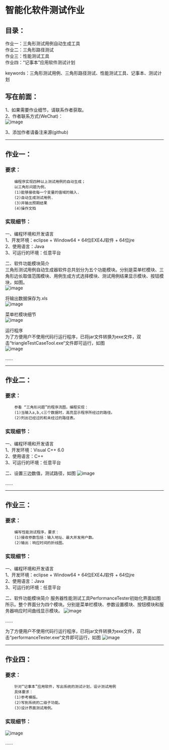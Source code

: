 # 智能化软件测试作业  
## 目录：
作业一：三角形测试用例自动生成工具  
作业二：三角形路径测试    
作业三：性能测试工具  
作业四：“记事本”应用软件测试计划  

keywords：三角形测试用例、三角形路径测试、性能测试工具、记事本、测试计划

## 写在前面：
1、如果需要作业细节，请联系作者获取。  
2、作者联系方式(WeChat)：  
![image](https://github.com/MIKUOOHASHI/IntelligentSoftwareTesting/blob/master/all_needed_images/Hello.png)

3、添加作者请备注来源(github)

---------------------------------
## 作业一：
### 要求：
        编程序实现四种以上测试用例的自动生成；
        以三角形问题为例，
        (1)能够接收每一个变量的值域的输入.
        (2)自动生成测试用例.
        (3)并输出预期结果
        (4)操作文档
        
### 实现细节：
一、编程环境和开发语言  
1、开发环境：eclipse + Window64 + 64位EXE4J软件 + 64位jre  
2、使用语言：Java  
3、可运行的环境：任意平台  

二、软件功能模块简介  
三角形测试用例自动生成器软件总共划分为五个功能模块。分别是菜单栏模块、三角形边长取值范围模块、用例生成方式选择模块、测试用例结果显示模块、按钮模块，如图。  
![image](https://github.com/MIKUOOHASHI/IntelligentSoftwareTesting/blob/master/all_needed_images/3.png)

将输出数据保存为.xls  
![image](https://github.com/MIKUOOHASHI/IntelligentSoftwareTesting/blob/master/all_needed_images/5.png)


菜单栏模块细节  
![image](https://github.com/MIKUOOHASHI/IntelligentSoftwareTesting/blob/master/all_needed_images/6.png)

运行程序  
为了方便用户不使用代码行运行程序，已将jar文件转换为exe文件，双击“triangleTestCaseTool.exe“文件即可运行，如图  
![image](https://github.com/MIKUOOHASHI/IntelligentSoftwareTesting/blob/master/all_needed_images/7.png)

......

---------------------------------
## 作业二：
### 要求：
        参看 “三角形问题”的程序流图，编程实现：
        (1)当输入a,b,c三个数据时，高亮显示程序所经过的路径。
        (2)列出已经过的和未经过的路径表。

### 实现细节：
一、编程环境和开发语言  
1、开发环境：Visual C++  6.0  
2、使用语言：C++  
3、可运行的环境：任意平台  

二、设置三边数值，测试路径，如图
![image](https://github.com/MIKUOOHASHI/IntelligentSoftwareTesting/blob/master/all_needed_images/2_1.png)

......

---------------------------------
## 作业三：
### 要求：
        编写性能测试程序，要求：
        (1)接收参数包括：输入地址、最大并发用户数。
        (2)输出：响应时间的折线图。

### 实现细节：
一、编程环境和开发语言  
1、开发环境：eclipse + Window64 + 64位EXE4J软件 + 64位jre  
2、使用语言：Java  
3、可运行的环境：任意平台  

二、软件功能模块简介
服务器性能测试工具PerformanceTester初始化界面如图所示。整个界面分为四个模块。分别是菜单栏模块、参数设置模块、按钮模块和服务器响应时间曲线显示模块。
![image](https://github.com/MIKUOOHASHI/IntelligentSoftwareTesting/blob/master/all_needed_images/3_1.png)

......

为了方便用户不使用代码行运行程序，已将jar文件转换为exe文件，双击“performanceTester.exe“文件即可运行，如图
![image](https://github.com/MIKUOOHASHI/IntelligentSoftwareTesting/blob/master/all_needed_images/3_2.png)

---------------------------------
## 作业四：
### 要求：
        针对“记事本”应用软件，写出系统的测试计划，设计测试用例
        具体要求：
        (1)参考模版。
        (2)写到系统的二级子功能。
        (3)设计界面测试用例。

### 实现细节：
![image](https://github.com/MIKUOOHASHI/IntelligentSoftwareTesting/blob/master/all_needed_images/4_1.png)

......















